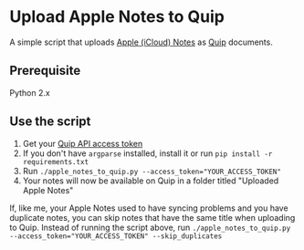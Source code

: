 # Upload Apple Notes to Quip

A simple script that uploads [Apple (iCloud) Notes](https://www.icloud.com/notes) as [Quip](https://quip.com/) documents.

## Prerequisite
Python 2.x

## Use the script

1. Get your [Quip API access token](https://quip.com/api/personal-token)
2. If you don't have `argparse` installed, install it or run `pip install -r requirements.txt`
3. Run `./apple_notes_to_quip.py --access_token="YOUR_ACCESS_TOKEN"`
4. Your notes will now be available on Quip in a folder titled "Uploaded Apple Notes"

If, like me, your Apple Notes used to have syncing problems and you have duplicate notes, you can skip notes that have the same title when uploading to Quip. Instead of running the script above, run `./apple_notes_to_quip.py --access_token="YOUR_ACCESS_TOKEN" --skip_duplicates`
